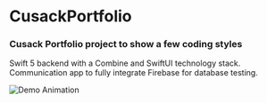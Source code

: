 # CusackPortfolio

### Cusack Portfolio project to show a few coding styles

Swift 5 backend with a Combine and SwiftUI technology stack. Communication app to fully integrate Firebase for database testing.

![Demo Animation](https://b2innovation.com/public_html/home/img/Chat-Icon.gif?raw=true)
